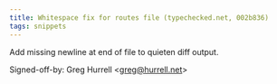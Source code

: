 ```yaml
---
title: Whitespace fix for routes file (typechecked.net, 002b836)
tags: snippets
---
```


Add missing newline at end of file to quieten diff output.

Signed-off-by: Greg Hurrell &lt;greg@hurrell.net&gt;
